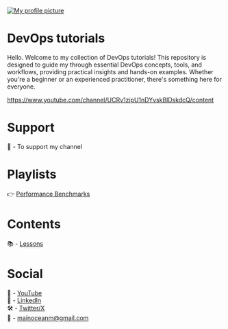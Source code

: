 ﻿<p dir="auto">
  <a target="_blank" rel="noopener noreferrer" href="/mainocean/blob/main/profile_pic.png">
    <img src="https://media.licdn.com/dms/image/v2/D4E16AQHqSJ60mFunew/profile-displaybackgroundimage-shrink_350_1400/profile-displaybackgroundimage-shrink_350_1400/0/1723568090509?e=1746662400&v=beta&t=3_F2iKrQ0dQtDa6g-gBTyaMPp5vPe3QsIiS6jjSJIHA" alt="My profile picture" style="max-width: 100%;">
  </a>
</p>

# DevOps tutorials

Hello. Welcome to my collection of DevOps tutorials! This repository is designed to guide my through essential DevOps concepts, tools, and workflows, providing practical insights and hands-on examples. Whether you're a beginner or an experienced practitioner, there's something here for everyone.

https://www.youtube.com/channel/UCRv1zipU1nDYvskBlDskdcQ/content

# Support

🔴 - To support my channel 

# Playlists

👉 [Performance Benchmarks](https://www.youtube.com/channel/UCRv1zipU1nDYvskBlDskdcQ/content)

# Contents

📚 - [Lessons](docs/contents.md)

# Social

🎥 - [YouTube](https://www.youtube.com/channel/UCRv1zipU1nDYvskBlDskdcQ/content)  
💼 - [LinkedIn](https://www.linkedin.com/in/alex-kochenko-732900177/)  
🛠️ - [Twitter/X](https://x.com/)  
📨 - mainoceanm@gmail.com

